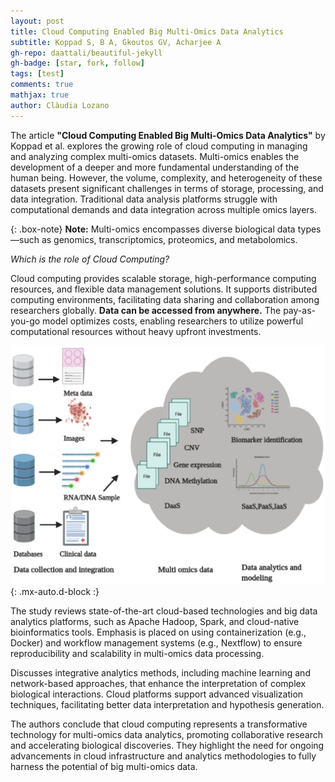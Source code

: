 ```yaml
---
layout: post
title: Cloud Computing Enabled Big Multi-Omics Data Analytics
subtitle: Koppad S, B A, Gkoutos GV, Acharjee A
gh-repo: daattali/beautiful-jekyll
gh-badge: [star, fork, follow]
tags: [test]
comments: true
mathjax: true
author: Clàudia Lozano
---
```


The article **"Cloud Computing Enabled Big Multi-Omics Data Analytics"** by Koppad et al. explores the growing role of cloud computing in managing and analyzing complex multi-omics datasets. Multi-omics enables the development of a deeper and more fundamental understanding of the human being. However, the volume, complexity, and heterogeneity of these datasets present significant challenges in terms of storage, processing, and data integration. Traditional data analysis platforms struggle with computational demands and data integration across multiple omics layers.

{: .box-note}
**Note:** Multi-omics encompasses diverse biological data types—such as genomics, transcriptomics, proteomics, and metabolomics.

*Which is the role of Cloud Computing?*

Cloud computing provides scalable storage, high-performance computing resources, and flexible data management solutions. It supports distributed computing environments, facilitating data sharing and collaboration among researchers globally. **Data can be accessed from anywhere.** The pay-as-you-go model optimizes costs, enabling researchers to utilize powerful computational resources without heavy upfront investments.

![Cloud Computing](/images/post_1.jpeg){: .mx-auto.d-block :}

The study reviews state-of-the-art cloud-based technologies and big data analytics platforms, such as Apache Hadoop, Spark, and cloud-native bioinformatics tools.
Emphasis is placed on using containerization (e.g., Docker) and workflow management systems (e.g., Nextflow) to ensure reproducibility and scalability in multi-omics data processing.

Discusses integrative analytics methods, including machine learning and network-based approaches, that enhance the interpretation of complex biological interactions.
Cloud platforms support advanced visualization techniques, facilitating better data interpretation and hypothesis generation.

The authors conclude that cloud computing represents a transformative technology for multi-omics data analytics, promoting collaborative research and accelerating biological discoveries. They highlight the need for ongoing advancements in cloud infrastructure and analytics methodologies to fully harness the potential of big multi-omics data.

